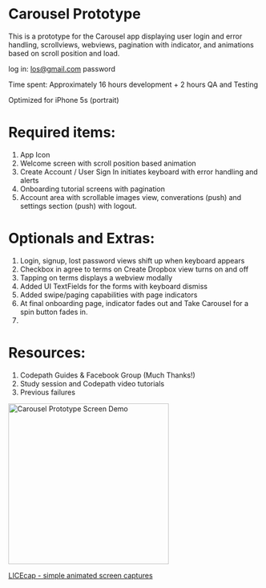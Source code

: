 # Carousel Prototype

This is a prototype for the Carousel app displaying user login and error handling, scrollviews, webviews, pagination with indicator, and animations based on scroll position and load.

log in:
los@gmail.com
password

Time spent: Approximately 16 hours development + 2 hours QA and Testing

Optimized for iPhone 5s (portrait)

# Required items:

1. App Icon
2. Welcome screen with scroll position based animation
3. Create Account / User Sign In initiates keyboard with error handling and alerts
4. Onboarding tutorial screens with pagination
5. Account area with scrollable images view, converations (push) and settings section (push) with logout.

# Optionals and Extras:

1. Login, signup, lost password views shift up when keyboard appears
2. Checkbox in agree to terms on Create Dropbox view turns on and off
3. Tapping on terms displays a webview modally
4. Added UI TextFields for the forms with keyboard dismiss
5. Added swipe/paging capabilities with page indicators
6. At final onboarding page, indicator fades out and Take Carousel for a spin button fades in.
7. 

# Resources:

1. Codepath Guides & Facebook Group (Much Thanks!)
2. Study session and Codepath video tutorials
3. Previous failures

<img src="https://github.com/losifer/codepath-carousel/blob/master/carousel.gif" alt="Carousel Prototype Screen Demo" width="320" />

<a href="http://www.cockos.com/licecap/">LICEcap - simple animated screen captures</a>